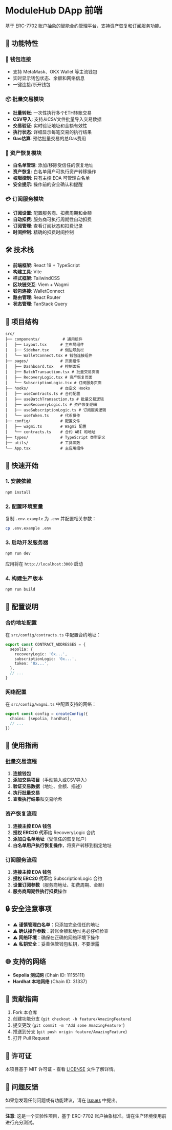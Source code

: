 # ModuleHub DApp 前端

基于 ERC-7702 账户抽象的智能合约管理平台，支持资产恢复和订阅服务功能。

## 🚀 功能特性

### 💼 钱包连接
- 支持 MetaMask、OKX Wallet 等主流钱包
- 实时显示钱包状态、余额和网络信息
- 一键连接/断开钱包

### 📦 批量交易模块
- **批量转账**: 一次性执行多个ETH转账交易
- **CSV导入**: 支持从CSV文件批量导入交易数据
- **交易验证**: 实时验证地址和金额有效性
- **执行状态**: 详细显示每笔交易的执行结果
- **Gas估算**: 预估批量交易的总Gas费用

### 🔐 资产恢复模块
- **白名单管理**: 添加/移除受信任的恢复地址
- **资产恢复**: 白名单用户可执行资产转移操作
- **权限控制**: 只有主控 EOA 可管理白名单
- **安全提示**: 操作前的安全确认和提醒

### 💳 订阅服务模块
- **订阅设置**: 配置服务商、扣费周期和金额
- **自动扣费**: 服务商可执行周期性自动扣费
- **订阅管理**: 查看订阅状态和扣费记录
- **时间控制**: 精确的扣费时间控制

## 🛠️ 技术栈

- **前端框架**: React 19 + TypeScript
- **构建工具**: Vite
- **样式框架**: TailwindCSS
- **区块链交互**: Viem + Wagmi
- **钱包连接**: WalletConnect
- **路由管理**: React Router
- **状态管理**: TanStack Query

## 📁 项目结构

```
src/
├── components/          # 通用组件
│   ├── Layout.tsx      # 主布局组件
│   ├── Sidebar.tsx     # 侧边导航栏
│   └── WalletConnect.tsx # 钱包连接组件
├── pages/              # 页面组件
│   ├── Dashboard.tsx   # 控制面板
│   ├── BatchTransaction.tsx # 批量交易页面
│   ├── RecoveryLogic.tsx # 资产恢复页面
│   └── SubscriptionLogic.tsx # 订阅服务页面
├── hooks/              # 自定义 Hooks
│   ├── useContracts.ts # 合约配置
│   ├── useBatchTransaction.ts # 批量交易逻辑
│   ├── useRecoveryLogic.ts # 资产恢复逻辑
│   ├── useSubscriptionLogic.ts # 订阅服务逻辑
│   └── useToken.ts     # 代币操作
├── config/             # 配置文件
│   ├── wagmi.ts        # Wagmi 配置
│   └── contracts.ts    # 合约 ABI 和地址
├── types/              # TypeScript 类型定义
├── utils/              # 工具函数
└── App.tsx             # 主应用组件
```

## 🚀 快速开始

### 1. 安装依赖

```bash
npm install
```

### 2. 配置环境变量

复制 `.env.example` 为 `.env` 并配置相关参数：

```bash
cp .env.example .env
```

### 3. 启动开发服务器

```bash
npm run dev
```

应用将在 `http://localhost:3000` 启动

### 4. 构建生产版本

```bash
npm run build
```

## 🔧 配置说明

### 合约地址配置

在 `src/config/contracts.ts` 中配置合约地址：

```typescript
export const CONTRACT_ADDRESSES = {
  sepolia: {
    recoveryLogic: '0x...',
    subscriptionLogic: '0x...',
    token: '0x...',
  },
  // ...
}
```

### 网络配置

在 `src/config/wagmi.ts` 中配置支持的网络：

```typescript
export const config = createConfig({
  chains: [sepolia, hardhat],
  // ...
})
```

## 📖 使用指南

### 批量交易流程

1. **连接钱包**
2. **添加交易项目**（手动输入或CSV导入）
3. **验证交易数据**（地址、金额、描述）
4. **执行批量交易**
5. **查看执行结果**和交易哈希

### 资产恢复流程

1. **连接主控 EOA 钱包**
2. **授权 ERC20 代币**给 RecoveryLogic 合约
3. **添加白名单地址**（受信任的恢复账户）
4. **白名单用户执行恢复操作**，将资产转移到指定地址

### 订阅服务流程

1. **连接主控 EOA 钱包**
2. **授权 ERC20 代币**给 SubscriptionLogic 合约
3. **设置订阅参数**（服务商地址、扣费周期、金额）
4. **服务商周期性执行扣费**操作

## 🔒 安全注意事项

- ⚠️ **谨慎管理白名单**：只添加完全信任的地址
- ⚠️ **确认操作参数**：转账金额和地址务必仔细检查
- ⚠️ **网络环境**：确保在正确的网络环境下操作
- ⚠️ **私钥安全**：妥善保管钱包私钥，不要泄露

## 🌐 支持的网络

- **Sepolia 测试网** (Chain ID: 11155111)
- **Hardhat 本地网络** (Chain ID: 31337)

## 🤝 贡献指南

1. Fork 本仓库
2. 创建功能分支 (`git checkout -b feature/AmazingFeature`)
3. 提交更改 (`git commit -m 'Add some AmazingFeature'`)
4. 推送到分支 (`git push origin feature/AmazingFeature`)
5. 打开 Pull Request

## 📄 许可证

本项目基于 MIT 许可证 - 查看 [LICENSE](LICENSE) 文件了解详情。

## 🐛 问题反馈

如果您发现任何问题或有功能建议，请在 [Issues](../../issues) 中提出。

---

**注意**: 这是一个实验性项目，基于 ERC-7702 账户抽象标准。请在生产环境使用前进行充分测试。
